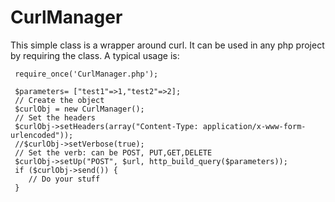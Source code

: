 # CurlManager

This simple class is a wrapper around curl. It can be used in any php project by requiring the class.
A typical usage is:

```
 require_once('CurlManager.php');

 $parameters= ["test1"=>1,"test2"=>2];
 // Create the object
 $curlObj = new CurlManager();
 // Set the headers
 $curlObj->setHeaders(array("Content-Type: application/x-www-form-urlencoded"));
 //$curlObj->setVerbose(true);
 // Set the verb: can be POST, PUT,GET,DELETE
 $curlObj->setUp("POST", $url, http_build_query($parameters));
 if ($curlObj->send()) {
	// Do your stuff
 }


```
